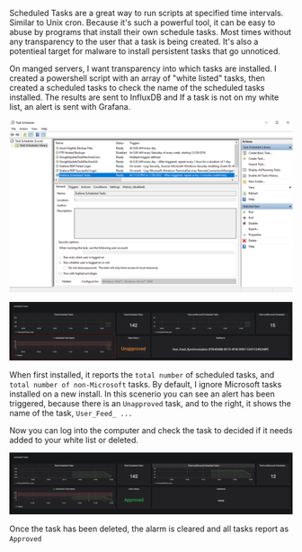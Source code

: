 





Scheduled Tasks are a great way to run scripts at specified time intervals. Similar to Unix cron. Because it's such a powerful tool, it can be easy to abuse by programs that install their own schedule tasks. Most times without any transparency to the user that a task is being created. It's also a potentieal target for malware to install persistent tasks that go unnoticed.

On manged servers, I want transparency into which tasks are installed. I created a powershell script with an array of "white listed" tasks, then created a scheduled tasks to check the name of the scheduled tasks installed. The results are sent to InfluxDB and If a task is not on my white list, an alert is sent with Grafana.


![002](support/002.png)


![002](support/003.png)

When first installed, it reports the `total number` of scheduled tasks, and `total number of non-Microsoft` tasks. By default, I ignore Microsoft tasks installed on a new install. In this scenerio you can see an alert has been triggered, because there is an `Unapproved` task, and to the right, it shows the name of the task, `User_Feed_ ...`

Now you can log into the computer and check the task to decided if it needs added to your white list or deleted.

![002](support/004.png)

Once the task has been deleted, the alarm is cleared and all tasks report as `Approved`
